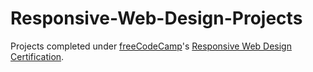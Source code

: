 # Responsive-Web-Design-Projects
Projects completed under <a href="https://www.freecodecamp.org/">freeCodeCamp</a>'s <a href="https://learn.freecodecamp.org/"> Responsive Web Design Certification</a>.
